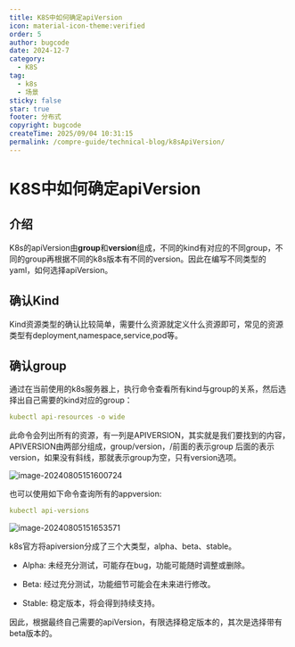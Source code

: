 ```yaml
---
title: K8S中如何确定apiVersion
icon: material-icon-theme:verified
order: 5
author: bugcode
date: 2024-12-7
category:
  - K8S
tag:
  - k8s
  - 场景
sticky: false
star: true
footer: 分布式
copyright: bugcode
createTime: 2025/09/04 10:31:15
permalink: /compre-guide/technical-blog/k8sApiVersion/
---
```


# K8S中如何确定apiVersion

## 介绍

K8s的apiVersion由**group**和**version**组成，不同的kind有对应的不同group，不同的group再根据不同的k8s版本有不同的version。因此在编写不同类型的yaml，如何选择apiVersion。

## 确认Kind

Kind资源类型的确认比较简单，需要什么资源就定义什么资源即可，常见的资源类型有deployment,namespace,service,pod等。

## 确认group

通过在当前使用的k8s服务器上，执行命令查看所有kind与group的关系，然后选择出自己需要的kind对应的group：

```yaml
kubectl api-resources -o wide
```

此命令会列出所有的资源，有一列是APIVERSION，其实就是我们要找到的内容，APIVERSION由两部分组成，group/version，/前面的表示group 后面的表示version，如果没有斜线，那就表示group为空，只有version选项。

![image-20240805151600724](https://vscodepic.oss-cn-beijing.aliyuncs.com/blog/202408051516921.png)

也可以使用如下命令查询所有的appversion:

```yaml
kubectl api-versions
```

![image-20240805151653571](https://vscodepic.oss-cn-beijing.aliyuncs.com/blog/202408051516625.png)

k8s官方将apiversion分成了三个大类型，alpha、beta、stable。

- Alpha: 未经充分测试，可能存在bug，功能可能随时调整或删除。

- Beta: 经过充分测试，功能细节可能会在未来进行修改。

- Stable: 稳定版本，将会得到持续支持。

因此，根据最终自己需要的apiVersion，有限选择稳定版本的，其次是选择带有beta版本的。

